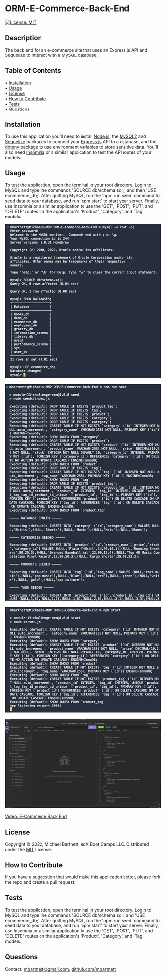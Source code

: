 # ORM-E-Commerce-Back-End

[![License: MIT](https://img.shields.io/badge/License-MIT-yellow.svg)](https://opensource.org/licenses/MIT)

## Description

The back end for an e-commerce site that uses an Express.js API and Sequelize to interact with a MySQL database.

## Table of Contents

&bull; [Installation](#installation)<br>
&bull; [Usage](#usage)<br>
&bull; [License](#license)<br>
&bull; [How to Contribute](#how-to-contribute)<br>
&bull; [Tests](#tests)<br>
&bull; [Questions](#questions)

## Installation

To use this application you’ll need to install [Node.js](https://nodejs.org/en/), the [MySQL2](https://www.npmjs.com/package/mysql2) and [Sequelize](https://www.npmjs.com/package/sequelize) packages to connect your [Express.js](https://www.npmjs.com/package/express) API to a database, and the [dotenv](https://www.npmjs.com/package/dotenv) package to use environment variables to store sensitive data. You'll also need [Insomnia](https://insomnia.rest/) or a similar application to test the API routes of your models.

## Usage

To test the application, open the terminal in your root directory. Login to MySQL and type the commands 'SOURCE db/schema.sql;', and then 'USE ecommerce_db;'. After quitting MySQL, run the 'npm run seed' command to seed data to your database, and run 'npm start' to start your server. Finally, use Insomnia or a similar application to use the 'GET', 'POST', 'PUT', and 'DELETE' routes on the application's 'Product', 'Category', and 'Tag' models.<br><br>![E-Commerce Back End](./assets/E-Commerce-Back-End.png)<br>
<br>![E-Commerce Back End 2](./assets/E-Commerce-Back-End-2.png)<br>
<br>![E-Commerce Back End 3](./assets/E-Commerce-Back-End-3.png)<br>
<br>![E-Commerce Back End 4](./assets/E-Commerce-Back-End-4.png)<br><br>
[Video: E-Commerce Back End](https://drive.google.com/file/d/1q3rb0wnP0-5Zz_g9kcFk9TJKgsLLUMJG/view)

## License

Copyright © 2022, Michael Bartnett, edX Boot Camps LLC. Distributed under the [MIT](https://opensource.org/licenses/MIT) License.<br>

## How to Contribute

If you have a suggestion that would make this application better, please fork the repo and create a pull request.

## Tests

To test the application, open the terminal in your root directory. Login to MySQL and type the commands 'SOURCE db/schema.sql;' and 'USE ecommerce_db;'. After quitting MySQL, run the 'npm run seed' command to seed data to your database, and run 'npm start' to start your server. Finally, use Insomnia or a similar application to use the 'GET', 'POST', 'PUT', and 'DELETE' routes on the application's 'Product', 'Category', and 'Tag' models. 

## Questions

Contact: mbartnett@gmail.com, [github.com/mbartnett](https://github.com/mbartnett)    
